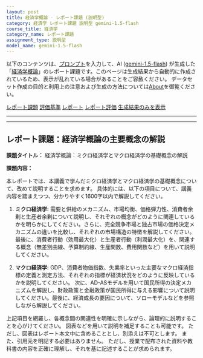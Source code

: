 ```yaml
---
layout: post
title: 経済学概論 - レポート課題 (説明型)
category: 経済学 レポート課題 説明型 gemini-1.5-flash
course_title: 経済学
category_name: レポート課題
assignment_type: 説明型
model_name: gemini-1.5-flash
---
```


以下のコンテンツは、[プロンプト](http://127.0.0.1:8000/generated/経済学/gemini-1.5-flash/prompt_レポート課題-説明型.md)を入力して、AI ([gemini-1.5-flash](contents/gemini-1.5-flash)) が生成した「[経済学概論](/contents/経済学/)」のレポート課題です。このページは生成結果から自動的に作成されているため、表示が乱れている場合があることをご容赦ください。
データセット作成の目的と利用上の注意および生成の方法については[About](/About)を御覧ください。

[レポート課題](../レポート課題-説明型)
[評価基準](../評価基準-説明型)
[レポート](../レポート-説明型)
[レポート評価](../レポート評価-説明型)
[生成結果のみを表示](http://127.0.0.1:8000/generated/経済学/gemini-1.5-flash/レポート課題-説明型.md)
  

***
***
  
## レポート課題：経済学概論の主要概念の解説

**課題タイトル：** 経済学概論：ミクロ経済学とマクロ経済学の基礎概念の解説

**課題内容：**

本レポートでは、本講義で学んだミクロ経済学とマクロ経済学の基礎概念について、改めて説明することを求めます。  具体的には、以下の項目について、講義内容を踏まえつつ、分かりやすく1600字以内で解説してください。

1. **ミクロ経済学:**  需要と供給のメカニズム、市場均衡、価格弾力性、消費者余剰と生産者余剰について説明し、それぞれの概念がどのように関連しているかを明らかにしてください。さらに、完全競争市場と独占市場の価格決定メカニズムの違いを比較し、それぞれの市場構造の特徴を解説してください。最後に、消費者行動（効用最大化）と生産者行動（利潤最大化）を、関連する概念（無差別曲線、予算制約線、生産関数、費用関数など）を用いて説明してください。

2. **マクロ経済学:**  GDP、消費者物価指数、失業率といった主要なマクロ経済指標の定義と測定方法、それぞれの指標が経済状況をどのように反映しているかを説明してください。  次に、AD-ASモデルを用いて国民所得の決定メカニズムを解説し、財政政策と金融政策が国民所得に与える影響について説明してください。最後に、経済成長の要因について、ソローモデルなどを参照しながら解説してください。

上記項目を網羅し、各概念間の関連性を明確に示しながら、論理的に説明することを心がけてください。  図表などを用いて説明を補足することも可能です。  ただし、図表はレポート本文中に含めることとし、別添えは不可とします。  また、引用元を明記する必要はありません。  ただし、授業で配布された資料や教科書の内容を正確に理解し、それを基に記述することが求められます。
